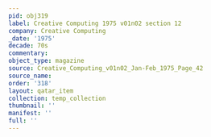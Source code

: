 ```yaml
---
pid: obj319
label: Creative Computing 1975 v01n02 section 12
company: Creative Computing
_date: '1975'
decade: 70s
commentary: 
object_type: magazine
source: Creative_Computing_v01n02_Jan-Feb_1975_Page_42
source_name: 
order: '318'
layout: qatar_item
collection: temp_collection
thumbnail: ''
manifest: ''
full: ''
---
```


